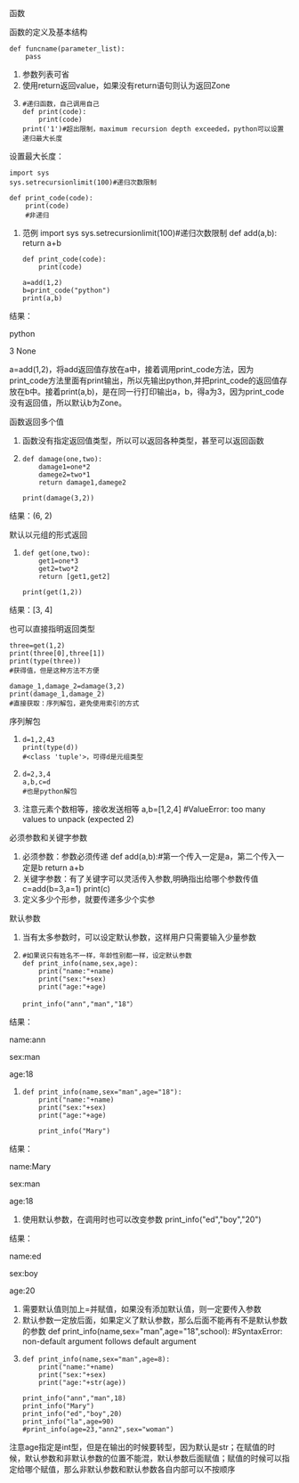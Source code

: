 
函数

函数的定义及基本结构

    def funcname(parameter_list):
        pass

1. 参数列表可省
2. 使用return返回value，如果没有return语句则认为返回Zone
3.     #递归函数，自己调用自己
       def print(code):
           print(code)
       print('1')#超出限制，maximum recursion depth exceeded，python可以设置递归最大长度

设置最大长度：

    import sys
    sys.setrecursionlimit(100)#递归次数限制

    def print_code(code):
        print(code)
        #非递归

1. 范例
       import sys
       sys.setrecursionlimit(100)#递归次数限制
       def add(a,b):
           return a+b
       
       def print_code(code):
           print(code)
       
       a=add(1,2)
       b=print_code("python")
       print(a,b)

结果：

python

3 None

a=add(1,2)，将add返回值存放在a中，接着调用print_code方法，因为print_code方法里面有print输出，所以先输出python,并把print_code的返回值存放在b中。接着print(a,b)，是在同一行打印输出a，b，得a为3，因为print_code没有返回值，所以默认b为Zone。

函数返回多个值

1. 函数没有指定返回值类型，所以可以返回各种类型，甚至可以返回函数
2.     def damage(one,two):
           damage1=one*2
           damege2=two*1
           return damage1,damege2
       
       print(damage(3,2))

结果：(6, 2)

默认以元组的形式返回

1.     def get(one,two):
           get1=one*3
           get2=two*2
           return [get1,get2]
       
       print(get(1,2))

结果：[3, 4]

也可以直接指明返回类型

    three=get(1,2)
    print(three[0],three[1])
    print(type(three))
    #获得值，但是这种方法不方便

    damage_1,damage_2=damage(3,2)
    print(damage_1,damage_2)
    #直接获取：序列解包，避免使用索引的方式

序列解包

1.     d=1,2,43
       print(type(d))
       #<class 'tuple'>，可得d是元组类型
2.     d=2,3,4
       a,b,c=d
       #也是python解包
3. 注意元素个数相等，接收发送相等
       a,b=[1,2,4]
       #ValueError: too many values to unpack (expected 2)

必须参数和关键字参数

1. 必须参数：参数必须传递
       def add(a,b):#第一个传入一定是a，第二个传入一定是b
           return a+b
2. 关键字参数：有了关键字可以灵活传入参数,明确指出给哪个参数传值
       c=add(b=3,a=1)
       print(c)
3. 定义多少个形参，就要传递多少个实参

默认参数

1. 当有太多参数时，可以设定默认参数，这样用户只需要输入少量参数
2.     #如果说只有姓名不一样，年龄性别都一样，设定默认参数
       def print_info(name,sex,age):
           print("name:"+name)
           print("sex:"+sex)
           print("age:"+age)
       
       print_info("ann","man","18"）

结果：

name:ann

sex:man

age:18

1.     def print_info(name,sex="man",age="18"):
           print("name:"+name)
           print("sex:"+sex)
           print("age:"+age)
           
           print_info("Mary")

结果：

name:Mary

sex:man

age:18

1. 使用默认参数，在调用时也可以改变参数
       print_info("ed","boy","20")

结果：

name:ed

sex:boy

age:20

1. 需要默认值则加上=并赋值，如果没有添加默认值，则一定要传入参数
2. 默认参数一定放后面，如果定义了默认参数，那么后面不能再有不是默认参数的参数
       def print_info(name,sex="man",age="18",school):
       #SyntaxError: non-default argument follows default argument
3.     def print_info(name,sex="man",age=8):
           print("name:"+name)
           print("sex:"+sex)
           print("age:"+str(age))
       
       print_info("ann","man",18)
       print_info("Mary")
       print_info("ed","boy",20)
       print_info("la",age=90)
       #print_info(age=23,"ann2",sex="woman")

注意age指定是int型，但是在输出的时候要转型，因为默认是str；在赋值的时候，默认参数和非默认参数的位置不能混，默认参数后面赋值；赋值的时候可以指定给哪个赋值，那么非默认参数和默认参数各自内部可以不按顺序

